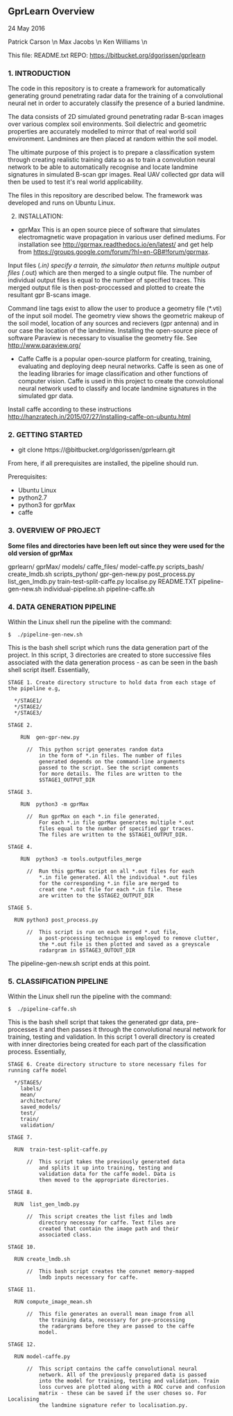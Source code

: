 ## GprLearn Overview

24 May 2016

Patrick Carson \n
Max Jacobs \n
Ken Williams \n

This file: README.txt
REPO: https://bitbucket.org/dgorissen/gprlearn

### 1. INTRODUCTION

The code in this repository is to create a framework for automatically generating
ground penetrating radar data for the training of a convolutional neural net in 
order to accurately classify the presence of a buried landmine.

The data consists of 2D simulated ground penetrating radar B-scan images
over various complex soil environments. Soil dielectric and geometric properties
are accurately modelled to mirror that of real world soil environment. Landmines
are then placed at random within the soil model.

The ultimate purpose of this project is to prepare a classification system through 
creating realistic training data so as to train a convolution neural network to be 
able to automatically recognise and locate landmine signatures in simulated B-scan 
gpr images. Real UAV collected gpr data will then be used to test it's
real world applicability.

The files in this repository are described below. The framework was developed and
runs on Ubuntu Linux.

2. INSTALLATION:

- gprMax 
This is an open source piece of software that simulates electromagnetic wave propagation
in various user defined mediums. For installation see http://gprmax.readthedocs.io/en/latest/
and get help from https://groups.google.com/forum/?hl=en-GB#!forum/gprmax.

Input files (*.in) specify a terrain, the simulator then returns multiple output files (*.out)
which are then merged to a single output file. The number of individual output files is equal 
to the number of specified traces. This merged output file is then post-proccessed and 
plotted to create the resultant gpr B-scans image.

Command line tags exist to allow the user to produce a geometry file (*.vti) of the input soil
model. The geometry view shows the geometric makeup of the soil model, location of any sources 
and recievers (gpr antenna) and in our case the location of the landmine. Installing the
open-source piece of software Paraview is necessary to visualise the geometry file.
See http://www.paraview.org/

- Caffe 
Caffe is a popular open-source platform for creating, training, evaluating and deploying deep 
neural networks. Caffe is seen as one of the leading libraries for image classification and 
other functions of computer vision. Caffe is used in this project to create the convolutional
neural network used to classify and locate landmine signatures in the simulated gpr data.

Install caffe according to these instructions http://hanzratech.in/2015/07/27/installing-caffe-on-ubuntu.html

### 2. GETTING STARTED

- git clone https://<your-username>@bitbucket.org/dgorissen/gprlearn.git

From here, if all prerequisites are installed, the pipeline should run.

Prerequisites:
  - Ubuntu Linux
  - python2.7 
  - python3 for gprMax
  - caffe

### 3. OVERVIEW OF PROJECT

**Some files and directories have been left out since they were used for the old version of gprMax**

gprlearn/
  gprMax/
  models/
    caffe_files/
    model-caffe.py
  scripts_bash/
    create_lmdb.sh
  scripts_python/
    gpr-gen-new.py
    post_process.py
    list_gen_lmdb.py
    train-test-split-caffe.py
    localise.py
  README.TXT
  pipeline-gen-new.sh
  individual-pipeline.sh
  pipeline-caffe.sh

### 4. DATA GENERATION PIPELINE

Within the Linux shell run the pipeline with the command:

    $  ./pipeline-gen-new.sh

This is the bash shell script which runs the data generation part of the project. In this 
script, 3 directories are created to store successive files associated with the data generation 
process - as can be seen in the bash shell script itself. Essentially,

    STAGE 1. Create directory structure to hold data from each stage of the pipeline e.g,

      */STAGE1/
      */STAGE2/
      */STAGE3/

    STAGE 2.

	    RUN  gen-gpr-new.py 

          //  This python script generates random data
              in the form of *.in files. The number of files
              generated depends on the command-line arguments
              passed to the script. See the script comments
              for more details. The files are written to the
              $STAGE1_OUTPUT_DIR

    STAGE 3.

	    RUN  python3 -m gprMax

          //  Run gprMax on each *.in file generated.
              For each *.in file gprMax generates multiple *.out
              files equal to the number of specified gpr traces.
              The files are written to the $STAGE1_OUTPUT_DIR.

    STAGE 4.

	    RUN  python3 -m tools.outputfiles_merge

          //  Run this gprMax script on all *.out files for each
              *.in file generated. All the individual *.out files
              for the corresponding *.in file are merged to
              creat one *.out file for each *.in file. These
              are written to the $STAGE2_OUTPUT_DIR

    STAGE 5.

      RUN python3 post_process.py

          //  This script is run on each merged *.out file,
              a post-processing technique is employed to remove clutter,
              the *.out file is then plotted and saved as a greyscale
              radargram in $STAGE3_OUTOUT_DIR


The pipeline-gen-new.sh script ends at this point.

### 5. CLASSIFICATION PIPELINE

Within the Linux shell run the pipeline with the command:

    $  ./pipeline-caffe.sh

This is the bash shell script that takes the generated gpr data, pre-processes it and then passes
it through the convolutional neural network for training, testing and validation. In this script
1 overall directory is created with inner directories being created for each part of the classification
process. Essentially,

    STAGE 6. Create directory structure to store necessary files for running caffe model

      */STAGE5/
        labels/
        mean/
        architecture/
        saved_models/
        test/
        train/
        validation/

    STAGE 7.

      RUN  train-test-split-caffe.py

          //  This script takes the previously generated data
              and splits it up into training, testing and 
              validation data for the caffe model. Data is
              then moved to the appropriate directories.

    STAGE 8.

      RUN  list_gen_lmdb.py

          //  This script creates the list files and lmdb
              directory necessay for caffe. Text files are
              created that contain the image path and their
              associated class. 

    STAGE 10. 

      RUN create_lmdb.sh

          //  This bash script creates the convnet memory-mapped
              lmdb inputs necessary for caffe.

    STAGE 11.

      RUN compute_image_mean.sh

          //  This file generates an overall mean image from all
              the training data, necessary for pre-processing
              the radargrams before they are passed to the caffe
              model.

    STAGE 12. 

      RUN model-caffe.py

          //  This script contains the caffe convolutional neural
              network. All of the previously prepared data is passed
              into the model for training, testing and validation. Train
              loss curves are plotted along with a ROC curve and confusion 
              matrix - these can be saved if the user choses so. For Localising 
              the landmine signature refer to localisation.py.
